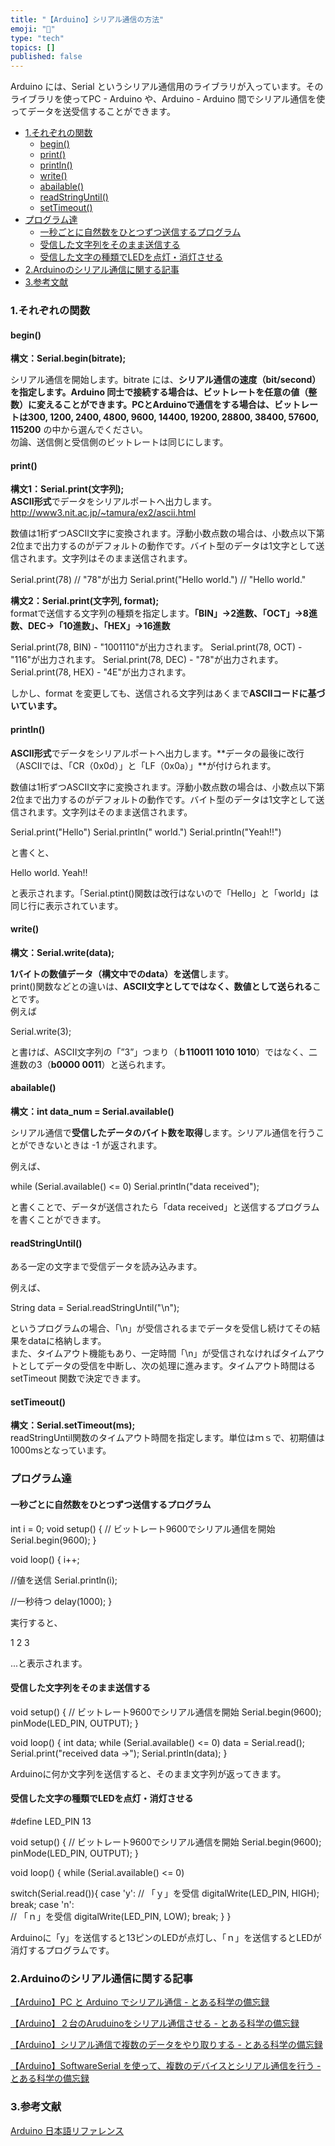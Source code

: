 ```yaml
---
title: "【Arduino】シリアル通信の方法"
emoji: "🤖"
type: "tech"
topics: []
published: false
---
```


Arduino には、Serial というシリアル通信用のライブラリが入っています。そのライブラリを使ってPC - Arduino や、Arduino - Arduino 間でシリアル通信を使ってデータを送受信することができます。

* [1.それぞれの関数](#1それぞれの関数)  
   * [begin()](#begin)  
   * [print()](#print)  
   * [println()](#println)  
   * [write()](#write)  
   * [abailable()](#abailable)  
   * [readStringUntil()](#readStringUntil)  
   * [setTimeout()](#setTimeout)
* [プログラム達](#プログラム達)  
   * [一秒ごとに自然数をひとつずつ送信するプログラム](#一秒ごとに自然数をひとつずつ送信するプログラム)  
   * [受信した文字列をそのまま送信する](#受信した文字列をそのまま送信する)  
   * [受信した文字の種類でLEDを点灯・消灯させる](#受信した文字の種類でLEDを点灯消灯させる)
* [2.Arduinoのシリアル通信に関する記事](#2Arduinoのシリアル通信に関する記事)
* [3.参考文献](#3参考文献)

### 1.それぞれの関数

#### begin()

 **構文：Serial.begin(bitrate);**

シリアル通信を開始します。bitrate には、**シリアル通信の速度（bit/second）**を指定します。Arduino 同士で接続する場合は、ビットレートを任意の値（整数）に変えることができます。PCとArduinoで通信をする場合は、ビットレートは**300, 1200, 2400, 4800, 9600, 14400, 19200, 28800, 38400, 57600, 115200** の中から選んでください。  
勿論、送信側と受信側のビットレートは同じにします。  
  
  
#### print()

**構文1：Serial.print(文字列);**  
**ASCII形式**でデータをシリアルポートへ出力します。  
<http://www3.nit.ac.jp/~tamura/ex2/ascii.html>

数値は1桁ずつASCII文字に変換されます。浮動小数点数の場合は、小数点以下第2位まで出力するのがデフォルトの動作です。バイト型のデータは1文字として送信されます。文字列はそのまま送信されます。 

Serial.print(78)  // "78"が出力
Serial.print("Hello world.") // "Hello world."

  
**構文2：Serial.print(文字列, format);**  
formatで送信する文字列の種類を指定します。**「BIN」→2進数、「OCT」→8進数、DEC→「10進数」、「HEX」→16進数**

Serial.print(78, BIN) - "1001110"が出力されます。 
Serial.print(78, OCT) - "116"が出力されます。 
Serial.print(78, DEC) - "78"が出力されます。 
Serial.print(78, HEX) - "4E"が出力されます。 

しかし、format を変更しても、送信される文字列はあくまで**ASCIIコードに基づいています。**
  
  
#### println()

**ASCII形式**でデータをシリアルポートへ出力します。**データの最後に改行（ASCIIでは、「CR（0x0d）」と「LF（0x0a）」**が付けられます。

数値は1桁ずつASCII文字に変換されます。浮動小数点数の場合は、小数点以下第2位まで出力するのがデフォルトの動作です。バイト型のデータは1文字として送信されます。文字列はそのまま送信されます。 

Serial.print("Hello")
Serial.println(" world.") 
Serial.println("Yeah!!") 

と書くと、

Hello world.
Yeah!!

と表示されます。「Serial.ptint()関数は改行はないので「Hello」と「world」は同じ行に表示されています。  
  
  
#### write()

**構文：Serial.write(data);**

**1バイトの数値データ（構文中でのdata）を送信**します。  
print()関数などとの違いは、**ASCII文字としてではなく、数値として送られる**ことです。  
例えば

Serial.write(3); 

と書けば、ASCII文字列の「”3”」つまり（**ｂ110011 1010 1010**）ではなく、二進数の3（**b0000 0011**）と送られます。  
  
  
#### abailable()

**構文：int data\_num = Serial.available()**

シリアル通信で**受信したデータのバイト数を取得**します。シリアル通信を行うことができないときは -1 が返されます。

例えば、

while (Serial.available() <= 0)
Serial.println("data received");  

と書くことで、データが送信されたら「data received」と送信するプログラムを書くことができます。  
  
  
#### readStringUntil()

ある一定の文字まで受信データを読み込みます。

例えば、

String data = Serial.readStringUntil("\n");

というプログラムの場合、「\\n」が受信されるまでデータを受信し続けてその結果をdataに格納します。  
また、タイムアウト機能もあり、一定時間「\\n」が受信されなければタイムアウトとしてデータの受信を中断し、次の処理に進みます。タイムアウト時間はる setTimeout 関数で決定できます。  
  
#### setTimeout()

**構文：Serial.setTimeout(ms);**  
readStringUntil関数のタイムアウト時間を指定します。単位はｍｓで、初期値は1000msとなっています。  
  
  
### プログラム達

#### 一秒ごとに自然数をひとつずつ送信するプログラム

int i = 0;
void setup() {
  // ビットレート9600でシリアル通信を開始
  Serial.begin(9600);
}

void loop() {
  i++;
  
  //値を送信
  Serial.println(i);
  
  //一秒待つ
  delay(1000);
}

  
実行すると、

1
2
3

...と表示されます。  
  
  
#### 受信した文字列をそのまま送信する

void setup() {
  // ビットレート9600でシリアル通信を開始
  Serial.begin(9600);
  pinMode(LED_PIN, OUTPUT);
}

void loop() {
  int data;
  while (Serial.available() <= 0)
  data = Serial.read();
  Serial.print("received data ->"); 
  Serial.println(data);
}

 Arduinoに何か文字列を送信すると、そのまま文字列が返ってきます。  
  
  
#### 受信した文字の種類でLEDを点灯・消灯させる

#define LED_PIN 13

void setup() {
  // ビットレート9600でシリアル通信を開始
  Serial.begin(9600);
  pinMode(LED_PIN, OUTPUT);
}

void loop() {
  while (Serial.available() <= 0)
  
  switch(Serial.read()){
    case 'y':
      // 「ｙ」を受信
      digitalWrite(LED_PIN, HIGH);
      break;
    case 'n':  
      // 「ｎ」を受信
      digitalWrite(LED_PIN, LOW);
      break;
  }
}

Arduinoに「y」を送信すると13ピンのLEDが点灯し、「ｎ」を送信するとLEDが消灯するプログラムです。  
  
  
### 2.Arduinoのシリアル通信に関する記事

[【Arduino】PC と Arduino でシリアル通信 - とある科学の備忘録](https://shizenkarasuzon.hatenablog.com/entry/2018/07/24/225048)

[【Arduino】２台のAruduinoをシリアル通信させる - とある科学の備忘録](https://shizenkarasuzon.hatenablog.com/entry/2018/07/24/225915)

[【Arduino】シリアル通信で複数のデータをやり取りする - とある科学の備忘録](https://shizenkarasuzon.hatenablog.com/entry/2018/08/13/133406)

[【Arduino】SoftwareSerial を使って、複数のデバイスとシリアル通信を行う - とある科学の備忘録](https://shizenkarasuzon.hatenablog.com/entry/2018/09/10/093648)

  
### 3.参考文献

[Arduino 日本語リファレンス](http://www.musashinodenpa.com/arduino/ref/)